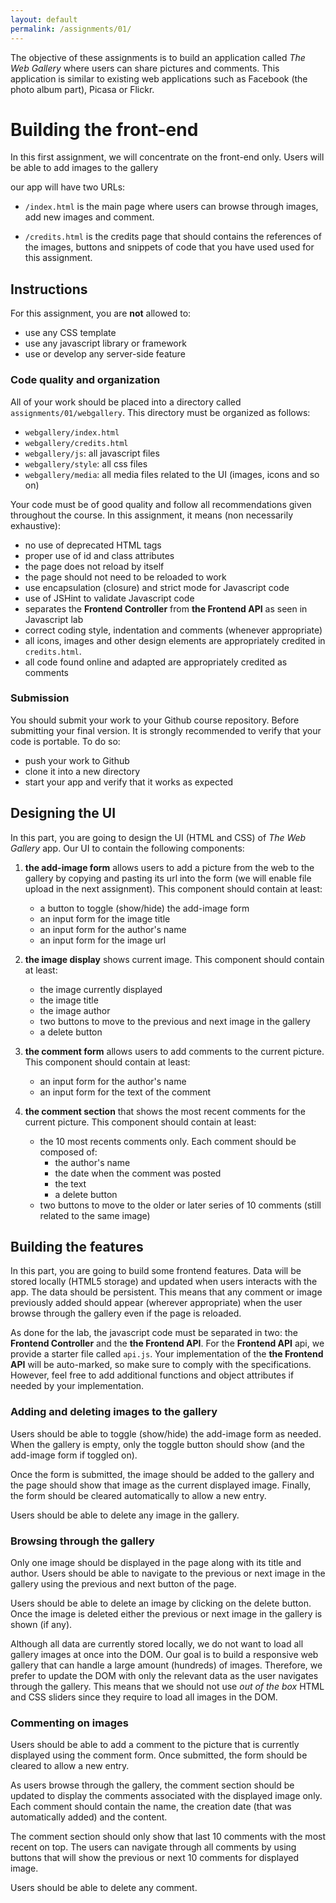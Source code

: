 ```yaml
---
layout: default
permalink: /assignments/01/
---
```


The objective of these assignments is to build an application called *The Web Gallery* where users can share pictures and comments. This application is similar to existing web applications such as Facebook (the photo album part), Picasa or Flickr. 

# Building the front-end

In this first assignment, we will concentrate on the front-end only. Users will be able to add images to the gallery 

 our app will have two URLs:

- `/index.html` is the main page where users can browse through images, add new images and comment. 

- `/credits.html` is the credits page that should contains the references of the images, buttons and snippets of code that you have used used for this assignment.

## Instructions

For this assignment, you are **not** allowed to: 

- use any CSS template 
- use any javascript library or framework
- use or develop any server-side feature

### Code quality and organization

All of your work should be placed into a directory called `assignments/01/webgallery`. This directory must be organized as follows: 

- `webgallery/index.html`
- `webgallery/credits.html`
- `webgallery/js`: all javascript files
- `webgallery/style`: all css files
- `webgallery/media`: all media files related to the UI (images, icons and so on)

Your code must be of good quality and follow all recommendations given throughout the course. In this assignment, it means (non necessarily exhaustive): 

- no use of deprecated HTML tags
- proper use of id and class attributes
- the page does not reload by itself 
- the page should not need to be reloaded to work
- use encapsulation (closure) and strict mode for Javascript code
- use of JSHint to validate Javascript code
- separates the **Frontend Controller** from **the Frontend API** as seen in Javascript lab
- correct coding style, indentation and comments (whenever appropriate)
- all icons, images and other design elements are appropriately credited in `credits.html`.
- all code found online and adapted are appropriately credited as comments

### Submission

You should submit your work to your Github course repository. Before submitting your final version. It is strongly recommended to verify that your code is portable. To do so: 

- push your work to Github
- clone it into a new directory
- start your app and verify that it works as expected

## Designing the UI 

In this part, you are going to design the UI (HTML and CSS) of *The Web Gallery* app. Our UI to contain the following components: 

1. **the add-image form** allows users to add a picture from the web to the gallery by copying and pasting its url into the form (we will enable file upload in the next assignment). This component should contain at least: 
    - a button to toggle (show/hide) the add-image form
    - an input form for the image title
    - an input form for the author's name
    - an input form for the image url
    
1. **the image display** shows current image. This component should contain at least: 
    - the image currently displayed
    - the image title
    - the image author
    - two buttons to move to the previous and next image in the gallery
    - a delete button
    
1. **the comment form** allows users to add comments to the current picture. This component should contain at least: 
    - an input form for the author's name
    - an input form for the text of the comment

1. **the comment section** that shows the most recent comments for the current picture. This component should contain at least: 
    - the 10 most recents comments only. Each comment should be composed of:
        - the author's name
        - the date when the comment was posted
        - the text
        - a delete button
    - two buttons to move to the older or later series of 10 comments (still related to the same image)

##  Building the features

In this part, you are going to build some frontend features. Data will be stored locally (HTML5 storage) and updated when users interacts with the app. The data should be persistent. This means that any comment or image previously added should appear (wherever appropriate) when the user browse through the gallery even if the page is reloaded. 

As done for the lab, the javascript code must be separated in two: the **Frontend Controller** and the **the Frontend API**. For the **Frontend API** api, we provide a starter file called `api.js`. Your implementation of the **the Frontend API** will be auto-marked, so make sure to comply with the specifications. However, feel free to add additional functions and object attributes if needed by your implementation. 

### Adding and deleting images to the gallery

Users should be able to toggle (show/hide) the add-image form as needed. When the gallery is empty, only the toggle button should show (and the add-image form if toggled on). 

Once the form is submitted, the image should be added to the gallery and the page should show that image as the current displayed image. Finally, the form should be cleared automatically to allow a new entry.

Users should be able to delete any image in the gallery. 

### Browsing through the gallery

Only one image should be displayed in the page along with its title and author. Users should be able to navigate to the previous or next image in the gallery using the previous and next button of the page. 

Users should be able to delete an image by clicking on the delete button. Once the image is deleted either the previous or next image in the gallery is shown (if any). 

Although all data are currently stored locally, we do not want to load all gallery images at once into the DOM. Our goal is to build a responsive web gallery that can handle a large amount (hundreds) of images. Therefore, we prefer to update the DOM with only the relevant data as the user navigates through the gallery. This means that we should not use *out of the box* HTML and CSS sliders since they require to load all images in the DOM.

### Commenting on images

Users should be able to add a comment to the picture that is currently displayed using the comment form. Once submitted, the form should be cleared to allow a new entry.

As users browse through the gallery, the comment section should be updated to display the comments associated with the displayed image only. Each comment should contain the name, the creation date (that was automatically added) and the content. 

The comment section should only show that last 10 comments with the most recent on top. The users can navigate through all comments by using buttons that will show the previous or next 10 comments for displayed image.

Users should be able to delete any comment. 




